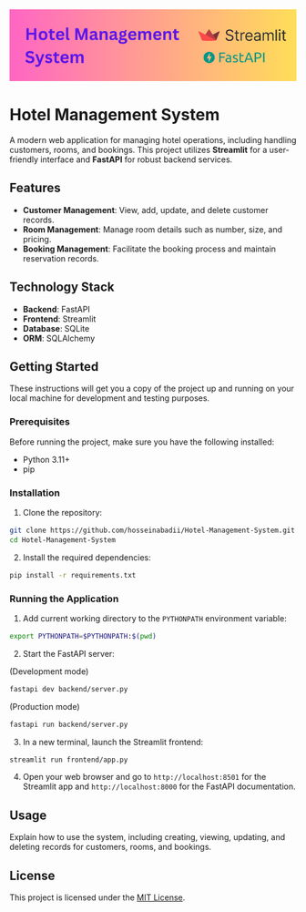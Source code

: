 <img src="./images/banner.png" width=800>

# Hotel Management System

A modern web application for managing hotel operations, including handling customers, rooms, and bookings. This project utilizes **Streamlit** for a user-friendly interface and **FastAPI** for robust backend services.

## Features

- **Customer Management**: View, add, update, and delete customer records.
- **Room Management**: Manage room details such as number, size, and pricing.
- **Booking Management**: Facilitate the booking process and maintain reservation records.

## Technology Stack

- **Backend**: FastAPI
- **Frontend**: Streamlit
- **Database**: SQLite
- **ORM**: SQLAlchemy

## Getting Started

These instructions will get you a copy of the project up and running on your local machine for development and testing purposes.

### Prerequisites

Before running the project, make sure you have the following installed:

- Python 3.11+
- pip

### Installation

1. Clone the repository:
```bash
git clone https://github.com/hosseinabadii/Hotel-Management-System.git
cd Hotel-Management-System
```

2. Install the required dependencies:
```bash
pip install -r requirements.txt
```

### Running the Application

1. Add current working directory to the `PYTHONPATH` environment variable:

```bash
export PYTHONPATH=$PYTHONPATH:$(pwd)
```

2. Start the FastAPI server:

(Development mode)
```bash
fastapi dev backend/server.py
```

(Production mode)
```bash
fastapi run backend/server.py
```

3. In a new terminal, launch the Streamlit frontend:
```bash
streamlit run frontend/app.py
```

4. Open your web browser and go to `http://localhost:8501` for the Streamlit app and `http://localhost:8000` for the FastAPI documentation.

## Usage

Explain how to use the system, including creating, viewing, updating, and deleting records for customers, rooms, and bookings.

## License

This project is licensed under the [MIT License](./LICENSE).
